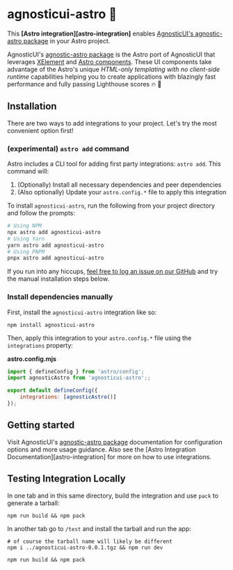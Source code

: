 # agnosticui-astro 🎉

This **[Astro integration][astro-integration]** enables [AgnosticUI's agnostic-astro package](https://agnostic-astro.netlify.app/) in your Astro project.

AgnosticUI's [agnostic-astro package](https://github.com/AgnosticUI/agnosticui/tree/master/agnostic-astro) is the Astro port of AgnosticUI that leverages [XElement](https://xelement-docs.vercel.app/) and [Astro components](https://docs.astro.build/en/core-concepts/astro-components/). These UI components take advantage of the Astro's unique _HTML-only templating with no client-side runtime_ capabilities helping you to create applications with blazingly fast performance and fully passing Lighthouse scores 🔥 💪

## Installation

There are two ways to add integrations to your project. Let's try the most convenient option first!

### (experimental) `astro add` command

Astro includes a CLI tool for adding first party integrations: `astro add`. This command will:
1. (Optionally) Install all necessary dependencies and peer dependencies
2. (Also optionally) Update your `astro.config.*` file to apply this integration

To install `agnosticui-astro`, run the following from your project directory and follow the prompts:

```sh
# Using NPM
npx astro add agnosticui-astro 
# Using Yarn
yarn astro add agnosticui-astro 
# Using PNPM
pnpx astro add agnosticui-astro
```

If you run into any hiccups, [feel free to log an issue on our GitHub](https://github.com/withastro/astro/issues) and try the manual installation steps below.

### Install dependencies manually

First, install the `agnosticui-astro` integration like so:

```
npm install agnosticui-astro
```

Then, apply this integration to your `astro.config.*` file using the `integrations` property:

__astro.config.mjs__

```js
import { defineConfig } from 'astro/config';
import agnosticAstro from 'agnosticui-astro';;

export default defineConfig({
	integrations: [agnosticAstro()]
});
```

## Getting started

Visit AgnosticUI's [agnostic-astro package](https://agnostic-astro.netlify.app/) documentation for configuration options and more usage guidance. Also see the [Astro Integration Documentation][astro-integration] for more on how to use integrations.

## Testing Integration Locally

In one tab and in this same directory, build the integration and use `pack` to generate a tarball:

```shell
npm run build && npm pack
```

In another tab go to `/test` and install the tarball and run the app:

```shell
# of course the tarball name will likely be different
npm i ../agnosticui-astro-0.0.1.tgz && npm run dev
```

```shell
npm run build && npm pack
```

